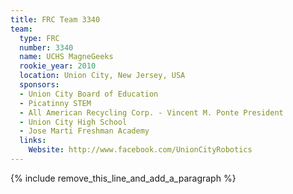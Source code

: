 ```yaml
---
title: FRC Team 3340
team:
  type: FRC
  number: 3340
  name: UCHS MagneGeeks
  rookie_year: 2010
  location: Union City, New Jersey, USA
  sponsors:
  - Union City Board of Education
  - Picatinny STEM
  - All American Recycling Corp. - Vincent M. Ponte President
  - Union City High School
  - Jose Marti Freshman Academy
  links:
    Website: http://www.facebook.com/UnionCityRobotics
---
```


{% include remove_this_line_and_add_a_paragraph %}